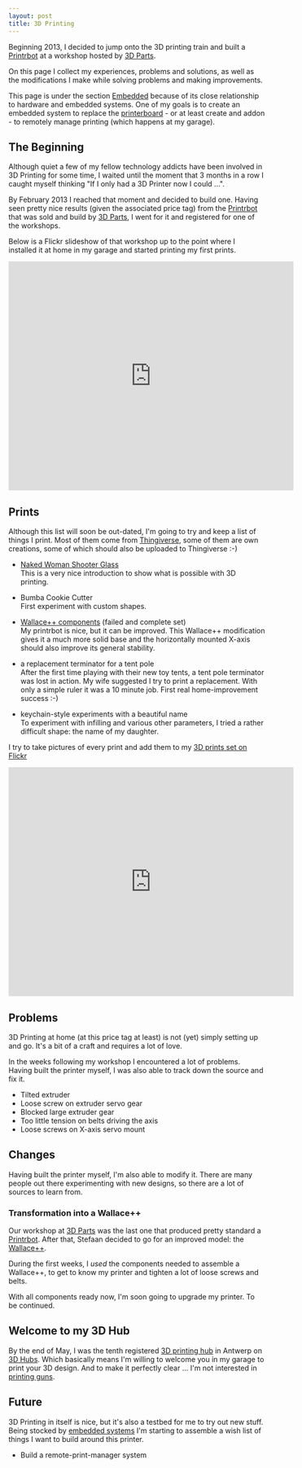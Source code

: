 ```yaml
---
layout: post
title: 3D Printing
---
```


Beginning 2013, I decided to jump onto the 3D printing train and built a
[Printrbot](http://www.reprap.org/wiki/Printrbot) at a workshop hosted by
[3D Parts](http://3dparts.be).

On this page I collect my experiences, problems and solutions, as well as the
modifications I make while solving problems and making improvements.

This page is under the section [Embedded](./) because of its close relationship
to hardware and embedded systems. One of my goals is to create an embedded
system to replace the
[printerboard](http://makemendel.com/electronics-parts/printrboard) - or at
least create and addon - to remotely manage printing (which happens at my
garage).

## The Beginning

Although quiet a few of my fellow technology addicts have been involved in 3D
Printing for some time, I waited until the moment that 3 months in a row I
caught myself thinking "If I only had a 3D Printer now I could ...".

By February 2013 I reached that moment and decided to build one. Having seen
pretty nice results (given the associated price tag) from the
[Printrbot](http://www.reprap.org/wiki/Printrbot) that was sold and build by
[3D Parts](http://3dparts.be), I went for it and registered for one of the
workshops. 

Below is a Flickr slideshow of that workshop up to the point where I installed
it at home in my garage and started printing my first prints.

<div>
  <iframe src="http://www.flickr.com/slideShow/index.gne?group_id=&user_id=50564098@N03&set_id=72157633851203240&text="
          width="560" height="450" frameBorder="0" scrolling="no" align="center">
    <br>
  </iframe>
</div>

## Prints

Although this list will soon be out-dated, I'm going to try and keep a list of
things I print. Most of them come from
[Thingiverse](http://www.thingiverse.com), some of them are own creations,
some of which should also be uploaded to Thingiverse :-)

* [Naked Woman Shooter Glass](http://www.thingiverse.com/thing:15012)  
This is a very nice introduction to show what is possible with 3D printing.

* Bumba Cookie Cutter  
First experiment with custom shapes.

* [Wallace++ components](http://www.thingiverse.com/thing:45207) (failed and complete set)  
My printrbot is nice, but it can be improved. This Wallace++ modification gives
it a much more solid base and the horizontally mounted X-axis should also
improve its general stability.

* a replacement terminator for a tent pole  
After the first time playing with their new toy tents, a tent pole terminator
was lost in action. My wife suggested I try to print a replacement. With only a
simple ruler it was a 10 minute job. First real home-improvement success :-)

* keychain-style experiments with a beautiful name  
To experiment with infilling and various other parameters, I tried a rather
difficult shape: the name of my daughter.

I try to take pictures of every print and add them to my [3D prints
set on Flickr](http://www.flickr.com/photos/christophevg/sets/72157633850208383/)

<div>
  <iframe src="http://www.flickr.com/slideShow/index.gne?group_id=&user_id=50564098@N03&set_id=72157633850208383&text="
          width="560" height="450" frameBorder="0" scrolling="no" align="center">
    <br>
  </iframe>
</div>

## Problems

3D Printing at home (at this price tag at least) is not (yet) simply setting up
and go. It's a bit of a craft and requires a lot of love.

In the weeks following my workshop I encountered a lot of problems. Having
built the printer myself, I was also able to track down the source and fix it.

* Tilted extruder
* Loose screw on extruder servo gear
* Blocked large extruder gear
* Too little tension on belts driving the axis
* Loose screws on X-axis servo mount

## Changes

Having built the printer myself, I'm also able to modify it. There are many
people out there experimenting with new designs, so there are a lot of sources
to learn from.

### Transformation into a Wallace++

Our workshop at [3D Parts](http://3dparts.be) was the last one that produced
pretty standard a [Printrbot](http://www.reprap.org/wiki/Printrbot). After
that, Stefaan decided to go for an improved model: the
[Wallace++](http://www.thingiverse.com/thing:45207).

During the first weeks, I _used_ the components needed to assemble a Wallace++,
to get to know my printer and tighten a lot of loose screws and belts.

With all components ready now, I'm soon going to upgrade my printer. To be
continued.

## Welcome to my 3D Hub

By the end of May, I was the tenth registered [3D printing
hub](http://3dhubs.com/antwerp/hubs/christophe) in Antwerp on [3D
Hubs](http://3dhubs.com). Which basically means I'm willing to welcome you in
my garage to print your 3D design. And to make it perfectly clear ... I'm not
interested in [printing
guns](https://plus.google.com/109420283197516932948/posts/2z1qQubD8fV).

## Future

3D Printing in itself is nice, but it's also a testbed for me to try out new
stuff. Being stocked by [embedded systems](./) I'm starting to assemble a wish
list of things I want to build around this printer.

* Build a remote-print-manager system

